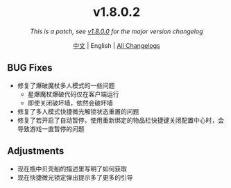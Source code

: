 ﻿<h1 align="center">v1.8.0.2</h1>

<div align="center">

*This is a patch, see [v1.8.0.0](v1.8.0.0.md) for the major version changelog*

[中文](../zh/v1.8.0.2.md) | English | [All Changelogs](../../ChangeLog-en.md)

</div>

## BUG Fixes

- 修复了爆破魔杖多人模式的一些问题
    - 星爆魔杖爆破代码仅在客户端运行
    - 即使关闭破坏墙，依然会破坏墙
- 修复了多人模式快捷微光解锁状态重置的问题
- 修复了若开启了自动暂停，使用重新绑定的物品栏快捷键关闭配置中心时，会导致游戏一直暂停的问题

## Adjustments

- 现在瓶中贝壳船的描述里写明了如何获取
- 现在快捷微光锁定弹出提示多了更多的引导